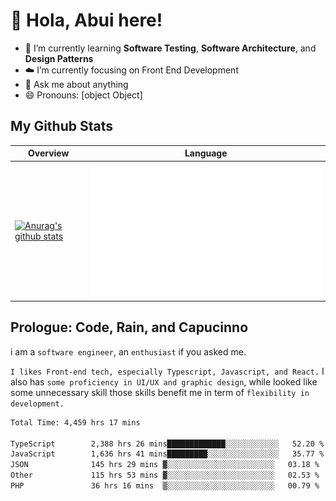 # 👋 Hola, Abui here!

- 🌱 I’m currently learning **Software Testing**, **Software Architecture**, and **Design Patterns**
- ☁️ I’m currently focusing on Front End Development
- 💬 Ask me about anything
- 😄 Pronouns: [object Object]

## My Github Stats

| Overview | Language |
| --- | --- |
|[![Anurag's github stats](https://github-readme-stats.vercel.app/api?username=abui-am&count_private=true)](https://github.com/anuraghazra/github-readme-stats)|![Language](https://raw.githubusercontent.com/abui-am/stats/c6455f656dfce7acd3951e5ec5b25d72af0b2ee3/generated/languages.svg)|

## Prologue: Code, Rain, and Capucinno
i am a `software engineer`, an `enthusiast` if you asked me. 

`I likes Front-end tech, especially Typescript, Javascript, and React.` I also has `some proficiency in UI/UX and graphic design`, while looked like some unnecessary skill those skills benefit me in term of `flexibility in development.`


<!--START_SECTION:waka-->

```txt
Total Time: 4,459 hrs 17 mins

TypeScript        2,388 hrs 26 mins█████████████░░░░░░░░░░░░   52.20 %
JavaScript        1,636 hrs 41 mins█████████░░░░░░░░░░░░░░░░   35.77 %
JSON              145 hrs 29 mins ▓░░░░░░░░░░░░░░░░░░░░░░░░   03.18 %
Other             115 hrs 53 mins ▓░░░░░░░░░░░░░░░░░░░░░░░░   02.53 %
PHP               36 hrs 16 mins  ▒░░░░░░░░░░░░░░░░░░░░░░░░   00.79 %
```

<!--END_SECTION:waka-->
